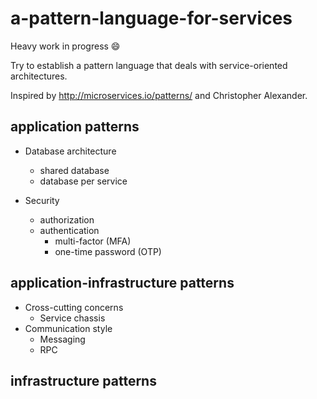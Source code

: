 # a-pattern-language-for-services
Heavy work in progress :smile:

Try to establish a pattern language that deals with service-oriented architectures.

Inspired by http://microservices.io/patterns/ and Christopher Alexander.

## application patterns

* Database architecture
  * shared database
  * database per service

* Security
  * authorization
  * authentication
    * multi-factor (MFA)
    * one-time password (OTP)

## application-infrastructure patterns

* Cross-cutting concerns
  * Service chassis
* Communication style
  * Messaging
  * RPC

## infrastructure patterns
